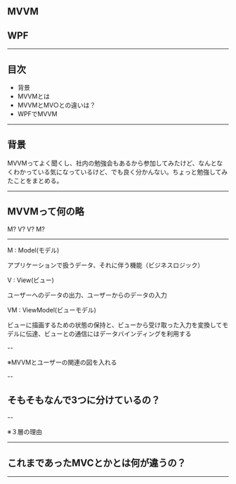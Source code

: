 ## MVVM
## WPF

---

## 目次
- 背景
- MVVMとは
- MVVMとMV○との違いは？
- WPFでMVVM

---

## 背景

MVVMってよく聞くし、社内の勉強会もあるから参加してみたけど、なんとなくわかっている気になっているけど、でも良く分かんない。ちょっと勉強してみたことをまとめる。

---

## MVVMって何の略

M? V? V? M?

---

M : Model(モデル)

アプリケーションで扱うデータ、それに伴う機能（ビジネスロジック）

V : View(ビュー)

ユーザーへのデータの出力、ユーザーからのデータの入力

VM : ViewModel(ビューモデル)

ビューに描画するための状態の保持と、ビューから受け取った入力を変換してモデルに伝達、ビューとの通信にはデータバインディングを利用する

--

※MVVMとユーザーの関連の図を入れる

--

## そもそもなんで3つに分けているの？

--

※３層の理由

---

## これまであったMVCとかとは何が違うの？

---